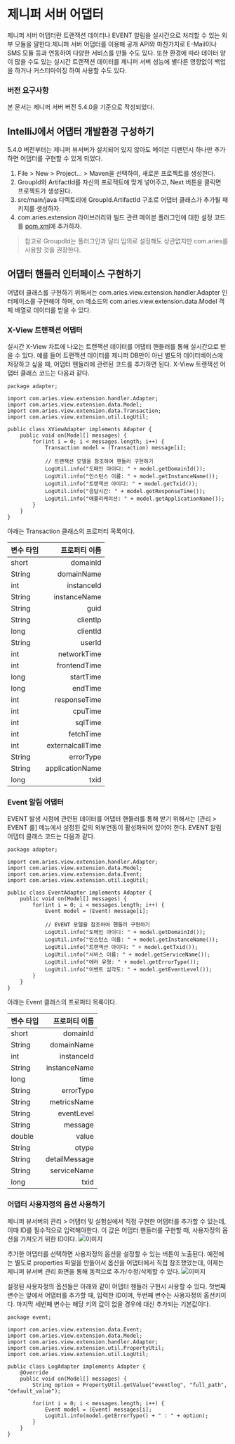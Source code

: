# 제니퍼 서버 어댑터

제니퍼 서버 어댑터란 트랜잭션 데이터나 EVENT 알림을 실시간으로 처리할 수 있는 외부 모듈을 말한다.제니퍼 서버 어댑터를 이용해 공개 API와 마찬가지로 E-Mail이나 SMS 모듈 등과 연동하여 다양한 서비스를 만들 수도 있다. 또한 환경에 따라 데이터 양이 많을 수도 있는 실시간 트랜잭션 데이터를 제니퍼 서버 성능에 별다른 영향없이 백업을 하거나 커스터마이징 하여 사용할 수도 있다.

### 버전 요구사항

본 문서는 제니퍼 서버 버전 5.4.0을 기준으로 작성되었다.


## IntelliJ에서 어댑터 개발환경 구성하기

5.4.0 버전부터는 제니퍼 뷰서버가 설치되어 있지 않아도 메이븐 디펜던시 하나만 추가하면 어댑터를 구현할 수 있게 되었다.

1. File > New > Project... > Maven을 선택하여, 새로운 프로젝트를 생성한다.
2. GroupId와 ArtifactId를 자신의 프로젝트에 맞게 넣어주고, Next 버튼을 클릭면 프로젝트가 생성된다.
3. src/main/java 디렉토리에 GroupId.ArtifactId 구조로 어댑터 클래스가 추가될 패키지를 생성하자.
4. com.aries.extension 라이브러리와 빌드 관련 메이븐 플러그인에 대한 설정 코드를 [pom.xml](https://github.com/jennifersoft/jennifer-view-adapter-tutorial/blob/master/pom.xml)에 추가하자.
> 참고로 GroupdId는 플러그인과 달리 임의로 설정해도 상관없지만 com.aries를 사용할 것을 권장한다.

## 어댑터 핸들러 인터페이스 구현하기

어댑터 클래스를 구현하기 위해서는 com.aries.view.extension.handler.Adapter 인터페이스를 구현해야 하며, on 메소드의 com.aries.view.extension.data.Model 객체 배열로 데이터를 받을 수 있다.

### X-View 트랜잭션 어댑터

실시간 X-View 차트에 나오는 트랜잭션 데이터를 어댑터 핸들러를 통해 실시간으로 받을 수 있다. 예를 들어 트랜잭션 데이터를 제니퍼 DB만이 아닌 별도의 데이터베이스에 저장하고 싶을 때, 어댑터 핸들러에 관련된 코드를 추가하면 된다. X-View 트랜잭션 어댑터 클래스 코드는 다음과 같다.

    package adapter;

    import com.aries.view.extension.handler.Adapter;
    import com.aries.view.extension.data.Model;
    import com.aries.view.extension.data.Transaction;
    import com.aries.view.extension.util.LogUtil;

    public class XViewAdapter implements Adapter {
        public void on(Model[] messages) {
            for(int i = 0; i < messages.length; i++) {
                Transaction model = (Transaction) message[i];

                // 트랜잭션 모델을 참조하여 핸들러 구현하기
                LogUtil.info("도메인 아이디: " + model.getDomainId());
                LogUtil.info("인스턴스 이름: " + model.getInstanceName());
                LogUtil.info("트랜잭션 아이디: " + model.getTxid());
                LogUtil.info("응답시간: " + model.getResponseTime());
                LogUtil.info("애플리케이션: " + model.getApplicationName());
            }
        }
    }

아래는 Transaction 클래스의 프로퍼티 목록이다.

| 변수 타입 | 프로퍼티 이름 |
|:-------|-------:|
| short | domainId |
| String | domainName |
| int | instanceId |
| String | instanceName |
| String | guid |
| String | clientIp |
| long | clientId |
| String | userId |
| int | networkTime |
| int | frontendTime |
| long | startTime |
| long | endTime |
| int | responseTime |
| int | cpuTime |
| int | sqlTime |
| int | fetchTime |
| int | externalcallTime |
| String | errorType |
| String | applicationName |
| long | txid |

### Event 알림 어댑터

EVENT 발생 시점에 관련된 데이터를 어댑터 핸들러를 통해 받기 위해서는 [관리 > EVENT 룰] 메뉴에서 설정된 값의 외부연동이 활성화되어 있어야 한다. EVENT 알림 어댑터 클래스 코드는 다음과 같다.

    package adapter;
    
    import com.aries.view.extension.handler.Adapter;
    import com.aries.view.extension.data.Model;
    import com.aries.view.extension.data.Event;
    import com.aries.view.extension.util.LogUtil;
    
    public class EventAdapter implements Adapter {
        public void on(Model[] messages) {
            for(int i = 0; i < messages.length; i++) {
                Event model = (Event) message[i];

                // EVENT 모델을 참조하여 핸들러 구현하기
                LogUtil.info("도메인 아이디: " + model.getDomainId());
                LogUtil.info("인스턴스 이름: " + model.getInstanceName());
                LogUtil.info("트랜잭션 아이디: " + model.getTxid());
                LogUtil.info("서비스 이름: " + model.getServiceName());
                LogUtil.info("에러 유형: " + model.getErrorType());
                LogUtil.info("이벤트 심각도: " + model.getEventLevel());
            }
        }
    }

아래는 Event 클래스의 프로퍼티 목록이다.

| 변수 타입 | 프로퍼티 이름 |
|:-------|-------:|
| short | domainId |
| String | domainName |
| int | instanceId |
| String | instanceName |
| long | time |
| String | errorType |
| String | metricsName |
| String | eventLevel |
| String | message |
| double | value |
| String | otype |
| String | detailMessage |
| String | serviceName |
| long | txid |


### 어댑터 사용자정의 옵션 사용하기

제니퍼 뷰서버의 관리 > 어댑터 및 실험실에서 직접 구현한 어댑터를 추가할 수 있는데, 이때 ID를 필수적으로 입력해야한다. 이 값은 어댑터 핸들러를 구현할 때, 사용자정의 옵션을 가져오기 위한 ID이다.
![이미지](https://raw.githubusercontent.com/jennifersoft/jennifer-extension-manuals/master/res/img/view_server_adapter/4.png)

추가한 어댑터를 선택하면 사용자정의 옵션을 설정할 수 있는 버튼이 노출된다. 예전에는 별도로 properties 파일을 만들어서 옵션을 어댑터에서 직접 참조했었는데, 이제는 제니퍼 뷰서버 관리 화면을 통해 동적으로 추가/수정/삭제할 수 있다.
![이미지](https://raw.githubusercontent.com/jennifersoft/jennifer-extension-manuals/master/res/img/view_server_adapter/5.png)

설정된 사용자정의 옵션들은 아래와 같이 어댑터 핸들러 구현시 사용할 수 있다. 첫번째 변수는 앞에서 어댑터를 추가할 때, 입력한 ID이며, 두번째 변수는 사용자정의 옵션키이다. 마지막 세번째 변수는 해당 키의 값이 없을 경우에 대신 추가되는 기본값이다.

    package event;

    import com.aries.view.extension.data.Event;
    import com.aries.view.extension.data.Model;
    import com.aries.view.extension.handler.Adapter;
    import com.aries.view.extension.util.PropertyUtil;
    import com.aries.view.extension.util.LogUtil;

    public class LogAdapter implements Adapter {
        @Override
        public void on(Model[] messages) {
            String option = PropertyUtil.getValue("eventlog", "full_path", "default_value");

            for(int i = 0; i < messages.length; i++) {
                Event model = (Event) messages[i];
                LogUtil.info(model.getErrorType() + " : " + option);
            }
        }
    }
